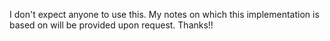 I don't expect anyone to use this. My notes on which this implementation is based on will be provided upon request. Thanks!!
